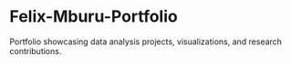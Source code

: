 # Felix-Mburu-Portfolio
Portfolio showcasing data analysis projects, visualizations, and research contributions.
